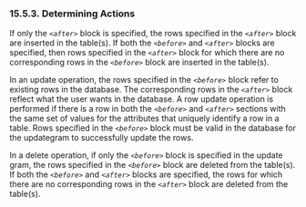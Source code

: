 <div id="determiningactions" class="section">

<div class="titlepage">

<div>

<div>

### 15.5.3. Determining Actions

</div>

</div>

</div>

If only the *`<after>`* block is specified, the rows specified in the
*`<after>`* block are inserted in the table(s). If both the *`<before>`*
and *`<after>`* blocks are specified, then rows specified in the
*`<after>`* block for which there are no corresponding rows in the
*`<before>`* block are inserted in the table(s).

In an update operation, the rows specified in the *`<before>`* block
refer to existing rows in the database. The corresponding rows in the
*`<after>`* block reflect what the user wants in the database. A row
update operation is performed if there is a row in both the *`<before>`*
and *`<after>`* sections with the same set of values for the attributes
that uniquely identify a row in a table. Rows specified in the
*`<before>`* block must be valid in the database for the updategram to
successfully update the rows.

In a delete operation, if only the *`<before>`* block is specified in
the update gram, the rows specified in the *`<before>`* block are
deleted from the table(s). If both the *`<before>`* and *`<after>`*
blocks are specified, the rows for which there are no corresponding rows
in the *`<after>`* block are deleted from the table(s).

</div>
